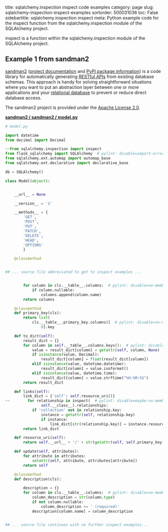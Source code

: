 title: sqlalchemy.inspection inspect code examples
category: page
slug: sqlalchemy-inspection-inspect-examples
sortorder: 500031036
toc: False
sidebartitle: sqlalchemy.inspection inspect
meta: Python example code for the inspect function from the sqlalchemy.inspection module of the SQLAlchemy project.


inspect is a function within the sqlalchemy.inspection module of the SQLAlchemy project.


## Example 1 from sandman2
[sandman2](https://github.com/jeffknupp/sandman2)
([project documentation](https://sandman2.readthedocs.io/en/latest/)
and
[PyPI package information](https://pypi.org/project/sandman2/))
is a code library for automatically generating
[RESTful APIs](/application-programming-interfaces.html) from
existing database schemas. This approach is handy for solving
straightforward situations where you want to put an abstraction
layer between one or more applications and your
[relational database](/databases.html) to prevent or reduce
direct database access.

The sandman2 project is provided under the
[Apache License 2.0](https://github.com/jeffknupp/sandman2/blob/master/LICENSE).

[**sandman2 / sandman2 / model.py**](https://github.com/jeffknupp/sandman2/blob/master/sandman2/./model.py)

```python
# model.py

import datetime
from decimal import Decimal

~~from sqlalchemy.inspection import inspect
from flask_sqlalchemy import SQLAlchemy  # pylint: disable=import-error,no-name-in-module
from sqlalchemy.ext.automap import automap_base
from sqlalchemy.ext.declarative import declarative_base

db = SQLAlchemy()

class Model(object):


    __url__ = None

    __version__ = '1'

    __methods__ = {
        'GET',
        'POST',
        'PUT',
        'PATCH',
        'DELETE',
        'HEAD',
        'OPTIONS'
        }

    @classmethod


## ... source file abbreviated to get to inspect examples ...


        for column in cls.__table__.columns:  # pylint: disable=no-member
            if column.nullable:
                columns.append(column.name)
        return columns

    @classmethod
    def primary_key(cls):
        return list(
            cls.__table__.primary_key.columns)[  # pylint: disable=no-member
                0].key

    def to_dict(self):
        result_dict = {}
        for column in self.__table__.columns.keys():  # pylint: disable=no-member
            value = result_dict[column] = getattr(self, column, None)
            if isinstance(value, Decimal):
                result_dict[column] = float(result_dict[column])
            elif isinstance(value, datetime.datetime):
                result_dict[column] = value.isoformat()
            elif isinstance(value, datetime.time):
                result_dict[column] = value.strftime("%H:%M:%S")
        return result_dict

    def links(self):
        link_dict = {'self': self.resource_uri()}
~~        for relationship in inspect(  # pylint: disable=maybe-no-member
                self.__class__).relationships:
            if 'collection' not in relationship.key:
                instance = getattr(self, relationship.key)
                if instance:
                    link_dict[str(relationship.key)] = instance.resource_uri()
        return link_dict

    def resource_uri(self):
        return self.__url__ + '/' + str(getattr(self, self.primary_key()))

    def update(self, attributes):
        for attribute in attributes:
            setattr(self, attribute, attributes[attribute])
        return self

    @classmethod
    def description(cls):

        description = {}
        for column in cls.__table__.columns:  # pylint: disable=no-member
            column_description = str(column.type)
            if not column.nullable:
                column_description += ' (required)'
            description[column.name] = column_description


## ... source file continues with no further inspect examples...

```

